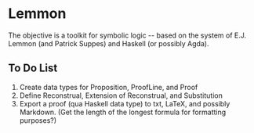 # Lemmon

The objective is a toolkit for symbolic logic -- based on the system of E.J. Lemmon (and Patrick Suppes) and Haskell (or possibly Agda). 

## To Do List

1. Create data types for Proposition, ProofLine, and Proof
2. Define Reconstrual, Extension of Reconstrual, and Substitution
3. Export a proof (qua Haskell data type) to txt, LaTeX, and possibly Markdown. (Get the length of the longest formula for formatting purposes?)

